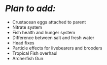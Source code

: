 # *Plan to add:*  
- Crustacean eggs attached to parent   
- Nitrate system  
- Fish health and hunger system  
- Difference between salt and fresh water  
- Head fixes  
- Particle effects for livebearers and brooders  
- Tropical Fish overhaul  
- Archerfish Gun  